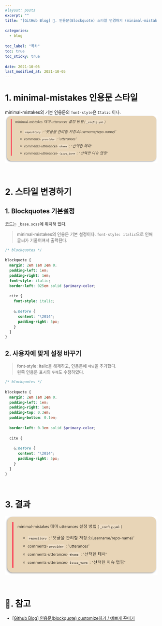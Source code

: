 ```yaml
---
#layout: posts
excerpt: ""
title: "[GitHub Blog] 📂. 인용문(Blockquote) 스타일 변경하기 (minimal-mistakes theme)"

categories:
  - blog

toc_label: "목차"
toc: true
toc_sticky: true

date: 2021-10-05
last_modified_at: 2021-10-05
---
```


# 1. minimal-mistakes 인용문 스타일
minimal-mistakes의 기본 인용문의 `font-style`은 `Italic` 이다.
![image](../../assets/images/blog_img/3_blockquote/bqstype_default.png)

<br>

# 2. 스타일 변경하기
  ## 1. Blockquotes 기본설정
  코드는 `_base.scss`에 위치해 있다.
  > minimal-mistakes의 인용문 기본 설정이다. `font-style: italic`으로 인해 글씨가 기울어져서 출력된다.

```scss
/* blockquotes */

blockquote {
  margin: 2em 1em 2em 0;
  padding-left: 1em;
  padding-right: 1em;
  font-style: italic;
  border-left: 025em solid $primary-color;

  cite {
    font-style: italic;
    
    &:before {
      content: "\2014";
      padding-right: 5px;
    }
  }
}
```

  ## 2. 사용자에 맞게 설정 바꾸기
  > font-style: italic을 해제하고, 인용문에 `패딩`을 추가했다.  
  > 왼쪽 인용문 표시의 `두께`도 수정하였다.

```scss
/* blockquotes */

blockquote {
  margin: 2em 1em 2em 0;
  padding-left: 1em;
  padding-right: 1em;
  padding-top: 0.3em;
  padding-bottom: 0.1em;

  border-left: 0.3em solid $primary-color;

  cite {

    &:before {
      content: "\2014";
      padding-right: 5px;
    }
  }
}
```

<br>

# 3. 결과
![image](../../assets/images/blog_img/3_blockquote/bqstype_setting.png)

<br>

# 📑. 참고
* [[Github Blog] 인용문(blockquote) customize하기 / 예쁘게 꾸미기](https://happy-jihye.github.io/blog/blog-2/)